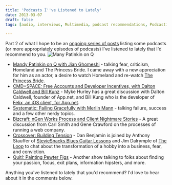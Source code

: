 ```yaml
---
title: 'Podcasts I''ve Listened to Lately'
date: 2013-03-07
draft: false
tags: [audio, interviews, Multimedia, podcast recommendations, Podcasting]

---
```


Part 2 of what I hope to be an [ongoing series of posts](https://chrisenns.com/tag/podcast-recommendations/) listing some podcasts (or more appropriately episodes of podcasts) I've listened to lately that I'd recommend to you. ![Many Patinkin on Q](https://chrisenns.com/wp-content/uploads/2013/03/mandy1-600x193.jpg)

*   [Mandy Patinkin on Q with Jian Ghomeshi](http://www.cbc.ca/q/blog/2013/03/06/mandy-patinkin-will-inspire-you/) - talking fear, criticism, Homeland and The Princess Bride. I came away with a new appreciation for him as an actor, a desire to watch Homeland and re-watch [The Princess Bride](http://target.georiot.com/Proxy.ashx?tsid=528&GR_URL=https%253A%252F%252Fitunes.apple.com%252Fus%252Fmovie%252Fthe-princess-bride%252Fid263952053%253Fuo%253D4%2526partnerId%253D30).
*   [CMD+SPACE: Free Accounts and Developer Incentives, with Dalton Caldwell and Bill Kunz](http://www.70decibels.com/cmdspace/2013/2/27/031-free-accounts-and-developer-incentives-with-dalton-caldw.html) - Myke Hurley has a great discussion with Dalton Caldwell, founder of App.net, and Bill Kung who is the developer of [Felix, an iOS client, for App.net](http://target.georiot.com/Proxy.ashx?tsid=528&GR_URL=https%253A%252F%252Fitunes.apple.com%252Fus%252Fapp%252Ffelix-for-app.net%252Fid562447652%253Fmt%253D8%2526uo%253D4%2526partnerId%253D30).
*   [Systematic: Failing Gracefully with Merlin Mann](http://5by5.tv/systematic/33) - talking failure, success and a few other nerdy topics.
*   [Bizcraft: nGen Works Process and Client Nightmare Stories](http://unmatchedstyle.com/news/bizcraft-episode-18.php) - A great discussion from Carl Smith and Gene Crawford on the processes of running a web company.
*   [Crossover: Building Tension](http://5by5.tv/crossover/9) - Dan Benjamin is joined by Anthony Stauffer of [StevieSnacks Blues Guitar Lessons](http://steviesnacks.com/) and Jim Dalrymple of [The Loop](http://www.loopinsight.com) to chat about the transformation of a hobby into a business, fear, and conviction.
*   [Quit!: Painting Pewter Figs](http://5by5.tv/quit/12) - Another show talking to folks about finding your passion, focus, exit plans, information hipsters, and more.

Anything you've listened to lately that you'd recommend? I'd love to hear about it in the comments below.